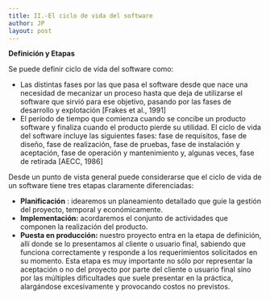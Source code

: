 ```yaml
---
title: II.-El ciclo de vida del software
author: JP
layout: post
---
```

**Definición y Etapas**

Se puede definir ciclo de vida del software como:

- Las distintas fases por las que pasa el software desde que nace una necesidad de mecanizar un proceso hasta que deja de utilizarse el software que sirvió para ese objetivo, pasando por las fases de desarrollo y explotación [Frakes et al., 1991]
- El período de tiempo que comienza cuando se concibe un producto software y finaliza cuando el producto pierde su utilidad. El ciclo de vida del software incluye las siguientes fases: fase de requisitos, fase de diseño, fase de realización, fase de pruebas, fase de instalación y aceptación, fase de operación y mantenimiento y, algunas veces, fase de retirada [AECC, 1986]

Desde un punto de vista general puede considerarse que el ciclo de vida de un software tiene tres etapas claramente diferenciadas:

- **Planificación** : idearemos un planeamiento detallado que guíe la gestión del proyecto, temporal y económicamente.
- **Implementación:** acordaremos el conjunto de actividades que componen la realización del producto.
- **Puesta en producción:** nuestro proyecto entra en la etapa de definición, allí donde se lo presentamos al cliente o usuario final, sabiendo que funciona correctamente y responde a los requerimientos solicitados en su momento. Esta etapa es muy importante no sólo por representar la aceptación o no del proyecto por parte del cliente o usuario final sino por las múltiples dificultades que suele presentar en la práctica, alargándose excesivamente y provocando costos no previstos.

